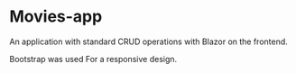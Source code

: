 # Movies-app

An application with standard CRUD operations with Blazor on the frontend.

Bootstrap was used For a responsive design. 
